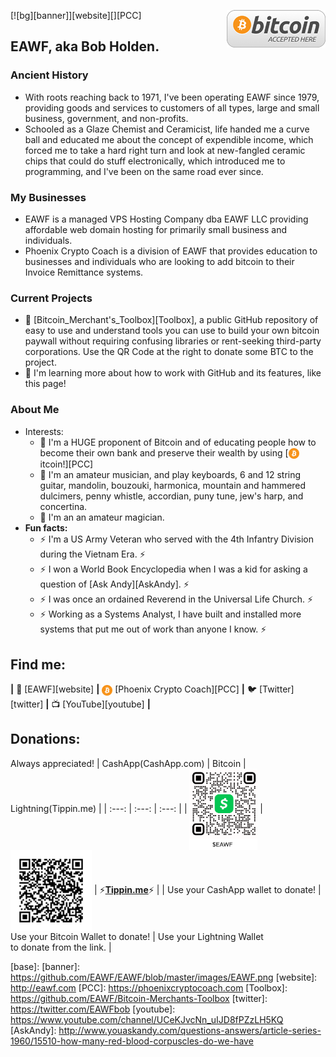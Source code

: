 [![bg][banner]][website][<img src="https://github.com/EAWF/EAWF/blob/master/images/BitcoinHere.png" align=right>][PCC]
## EAWF, aka Bob Holden.
### Ancient History
* With roots reaching back to 1971, I've been operating EAWF since 1979, providing goods and services to customers of all types, large and small business, government, and non-profits.
* Schooled as a Glaze Chemist and Ceramicist, life handed me a curve ball and educated me about the concept of expendible income, which forced me to take a hard right turn and look at new-fangled ceramic chips that could do stuff electronically, which introduced me to programming, and I've been on the same road ever since.
### My Businesses
* EAWF is a managed VPS Hosting Company dba EAWF LLC providing affordable web domain hosting for primarily small business and individuals.
* Phoenix Crypto Coach is a division of EAWF that provides education to businesses and individuals who are looking to add bitcoin to their Invoice Remittance systems.
### Current Projects 
*  :construction: [Bitcoin_Merchant's_Toolbox][Toolbox], a public GitHub repository of easy to use and understand tools you can use to build your own bitcoin paywall without requiring confusing libraries or rent-seeking third-party corporations. Use the QR Code at the right to donate some BTC to the project.
* :seedling: I'm learning more about how to work with GitHub and its features, like this page!
### About Me
* Interests:
  - :bank: I'm a HUGE proponent of Bitcoin and of educating people how to become their own bank and preserve their wealth by using [<img src="https://github.com/EAWF/EAWF/blob/master/images/btc.svg" valign=middle height=17>itcoin!][PCC]
  - :musical_note: I'm an amateur musician, and play keyboards, 6 and 12 string guitar, mandolin, bouzouki, harmonica, mountain and hammered dulcimers, penny whistle, accordian, puny tune, jew's harp, and concertina.
  - :tophat: I'm an an amateur magician.
 * **Fun facts:** 
   - :zap: I'm a US Army Veteran who served with the 4th Infantry Division during the Vietnam Era. :zap: 
   - :zap: I won a World Book Encyclopedia when I was a kid for asking a question of [Ask Andy][AskAndy]. :zap:
   - :zap: I was once an ordained Reverend in the Universal Life Church. :zap:
   - :zap: Working as a Systems Analyst, I have built and installed more systems that put me out of work than anyone I know. :zap:
## Find me: 
**|** 🏡 [EAWF][website] **|** 
<img src="https://github.com/EAWF/EAWF/blob/master/images/btc.svg" valign=middle height=17> [Phoenix Crypto Coach][PCC] **|** 
🐦 [Twitter][twitter] **|** 
📺 [YouTube][youtube] **|** 
## Donations:
Always appreciated!
| CashApp(CashApp.com) | Bitcoin | Lightning(Tippin.me) |
| :---: | :---: | :---: |
| <img src="https://github.com/EAWF/EAWF/blob/master/images/CashApp.png" valign=middle height=130> | <img src="https://github.com/EAWF/EAWF/blob/master/images/BTCTipJar.png" valign=middle height=130> | :zap:**[Tippin.me](https://tippin.me/@EawfBob)**:zap: |
| Use your CashApp wallet to donate! | Use your Bitcoin Wallet to donate! | Use your Lightning Wallet<br/>to donate from the link. |

[base]:
[banner]: https://github.com/EAWF/EAWF/blob/master/images/EAWF.png
[website]: http://eawf.com
[PCC]: https://phoenixcryptocoach.com
[Toolbox]: https://github.com/EAWF/Bitcoin-Merchants-Toolbox
[twitter]: https://twitter.com/EAWFbob
[youtube]: https://www.youtube.com/channel/UCeKJvcNn_uIJD8fPZzLH5KQ
[AskAndy]: http://www.youaskandy.com/questions-answers/article-series-1960/15510-how-many-red-blood-corpuscles-do-we-have
